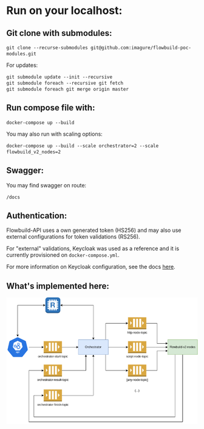 # Run on your localhost:

## Git clone with submodules:
```
git clone --recurse-submodules git@github.com:imagure/flowbuild-poc-modules.git
```

For updates:
```
git submodule update --init --recursive
git submodule foreach --recursive git fetch
git submodule foreach git merge origin master
```

## Run compose file with:
```
docker-compose up --build
```

You may also run with scaling options:
```
docker-compose up --build --scale orchestrator=2 --scale flowbuild_v2_nodes=2
```
## Swagger:
You may find swagger on route: 
```
/docs
```

## Authentication:
Flowbuild-API uses a own generated token (HS256) and may also use external configurations for token validations (RS256).

For "external" validations, Keycloak was used as a reference and it is currently provisioned on ```docker-compose.yml```.

For more information on Keycloak configuration, see the docs [here](https://github.com/imagure/flowbuild-poc-modules/tree/master/docs/keycloak). 

## What's implemented here:

![alt text](https://raw.githubusercontent.com/imagure/flowbuild-poc-modules/master/flowbuild-v3.drawio.png)
